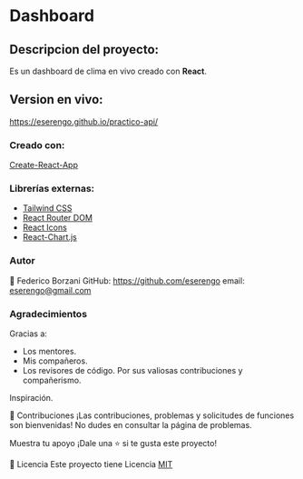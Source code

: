 # Dashboard

## Descripcion del proyecto:
Es un dashboard de clima en vivo creado con **React**.

## Version en vivo:
<https://eserengo.github.io/practico-api/>

### Creado con:
[Create-React-App](https://create-react-app.dev/)

### Librerías externas:
- [Tailwind CSS](https://tailwindcss.com/)
- [React Router DOM](https://reactrouter.com/en/main)
- [React Icons](https://react-icons.github.io/react-icons/)
- [React-Chart.js](https://react-chartjs-2.js.org/)

### Autor
👤 Federico Borzani
GitHub: <https://github.com/eserengo>
email: <eserengo@gmail.com>

### Agradecimientos
Gracias a:
- Los mentores.
- Mis compañeros.
- Los revisores de código.
Por sus valiosas contribuciones y compañerismo.

Inspiración.

🤝 Contribuciones
¡Las contribuciones, problemas y solicitudes de funciones son bienvenidas! No dudes en consultar la página de problemas.

Muestra tu apoyo
¡Dale una ⭐️ si te gusta este proyecto!

📝 Licencia
Este proyecto tiene Licencia [MIT](https://github.com/eserengo/practico-api/blob/main/LICENSE)
